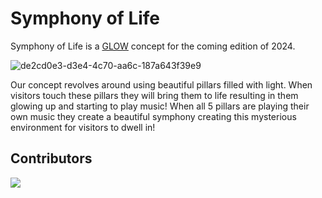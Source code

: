 # Symphony of Life
Symphony of Life is a [GLOW](https://gloweindhoven.nl/en/) concept for the coming edition of 2024.

![de2cd0e3-d3e4-4c70-aa6c-187a643f39e9](https://github.com/xl3ehindTim/glow-2024/assets/32740573/6f2b8d3e-14d9-4fb8-ac08-27a593feb038)

Our concept revolves around using beautiful pillars filled with light. When visitors touch these pillars they will bring them to life resulting in them glowing up and starting to play music! 
When all 5 pillars are playing their own music they create a beautiful symphony creating this mysterious environment for visitors to dwell in!

## Contributors

<a href = "https://github.com/xl3ehindTim/glow-2024/graphs/contributors">
  <img src = "https://contrib.rocks/image?repo=xl3ehindTim/glow-2024"/>
</a>
